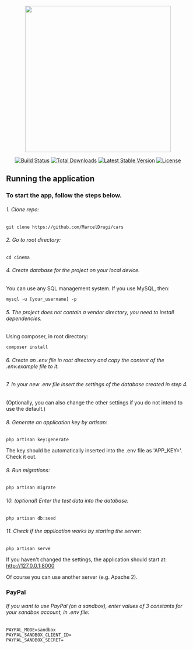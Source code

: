 <p align="center"><a href="https://laravel.com" target="_blank"><img src="https://raw.githubusercontent.com/laravel/art/master/logo-lockup/5%20SVG/2%20CMYK/1%20Full%20Color/laravel-logolockup-cmyk-red.svg" width="400"></a></p>

<p align="center">
<a href="https://travis-ci.org/laravel/framework"><img src="https://travis-ci.org/laravel/framework.svg" alt="Build Status"></a>
<a href="https://packagist.org/packages/laravel/framework"><img src="https://img.shields.io/packagist/dt/laravel/framework" alt="Total Downloads"></a>
<a href="https://packagist.org/packages/laravel/framework"><img src="https://img.shields.io/packagist/v/laravel/framework" alt="Latest Stable Version"></a>
<a href="https://packagist.org/packages/laravel/framework"><img src="https://img.shields.io/packagist/l/laravel/framework" alt="License"></a>
</p>

## Running the application

### To start the app, follow the steps below.

###### 1. Clone repo:

    git clone https://github.com/MarcelDrugi/cars

###### 2. Go to root directory:

    cd cinema

###### 4. Create database for the project on your local device.
You can use any SQL management system.
If you use MySQL, then:

    mysql -u [your_username] -p

###### 5. The project does not contain a vendor directory, you need to install dependencies.
Using composer, in root directory:

    composer install

###### 6. Create an .env file in root directory and copy the content of the .env.example file to it.

###### 7. In your new .env file insert the settings of the database created in step 4.
(Optionally, you can also change the other settings if you do not intend to use the default.)

###### 8. Generate an application key by artisan:

    php artisan key:generate

The key should be automatically inserted into the .env file as 'APP_KEY='. Check it out.

###### 9. Run migrations:

    php artisan migrate

###### 10. (optional) Enter the test data into the database:

    php artisan db:seed


###### 11. Check if the application works by starting the server:

    php artisan serve

If you haven't changed the settings, the application should start at: http://127.0.0.1:8000

Of course you can use another server (e.g. Apache 2).

### PayPal

###### If you want to use PayPal (on a sandbox), enter values of 3 constants for your sandbox account, in .env file:

    PAYPAL_MODE=sandbox
    PAYPAL_SANDBOX_CLIENT_ID=
    PAYPAL_SANDBOX_SECRET=

